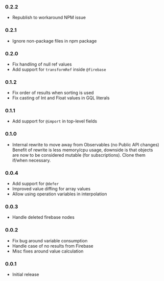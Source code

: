 ### 0.2.2

- Republish to workaround NPM issue

### 0.2.1

- Ignore non-package files in npm package

### 0.2.0

- Fix handling of null ref values
- Add support for `transformRef` inside `@firebase`

### 0.1.2

- Fix order of results when sorting is used
- Fix casting of Int and Float values in GQL literals

### 0.1.1

- Add support for `@import` in top-level fields

### 0.1.0

- Internal rewrite to move away from Observables (no Public API changes)
  Benefit of rewrite is less memory/cpu usage, downside is that objects are
  now to be considered mutable (for subscriptions). Clone them if/when necessary.

### 0.0.4

- Add support for `@defer`
- Improved value diffing for array values
- Allow using operation variables in interpolation

### 0.0.3

- Handle deleted firebase nodes

### 0.0.2

- Fix bug around variable consumption
- Handle case of no results from Firebase
- Misc fixes around value calculation

### 0.0.1

- Initial release
